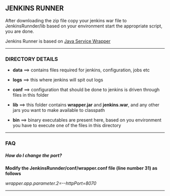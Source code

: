 
## JENKINS RUNNER ##
After downloading the zip file copy your jenkins war file to JenkinsRunnder/lib
based on your environment start the appropriate script, you are done.

Jenkins Runner is based on [Java Service Wrapper][jswId]

---

### DIRECTORY DETAILS ###


* __data__ ==> contains files required for jenkins, configuration, jobs etc

* __logs__ ==> this where jenkins will spit out logs

* __conf__ ==> configuration that should be done to jenkins is driven through files in this folder

* __lib__ ==> this folder contains __wrapper.jar__ and __jenkins.war__, and any other jars you want to make available to classpath

* __bin__ ==> binary executables are present here, based on you environment you have to execute one of the files in this directory

---

### FAQ ###


##### How do I change the port? #####

__Modify the JenkinsRunnder/conf/wrapper.conf file (line number 31) as follows__

_wrapper.app.parameter.2=--httpPort=8070_

---


  [jswId]: http://wrapper.tanukisoftware.com/  "Title"
